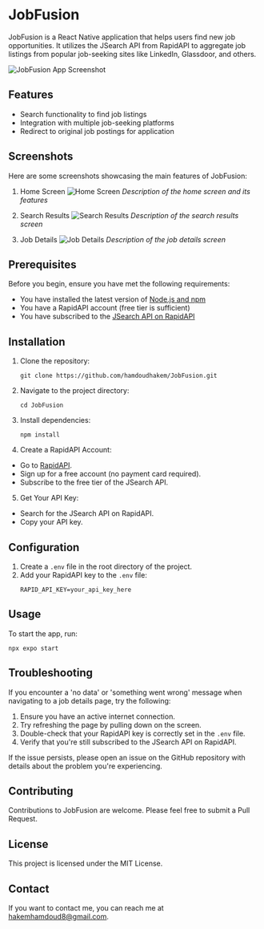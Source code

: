 # JobFusion

JobFusion is a React Native application that helps users find new job opportunities. It utilizes the JSearch API from RapidAPI to aggregate job listings from popular job-seeking sites like LinkedIn, Glassdoor, and others.

![JobFusion App Screenshot](path/to/screenshot1.png)

## Features

- Search functionality to find job listings
- Integration with multiple job-seeking platforms
- Redirect to original job postings for application

## Screenshots

Here are some screenshots showcasing the main features of JobFusion:

1. Home Screen
   ![Home Screen](path/to/home_screen.png)
   *Description of the home screen and its features*

2. Search Results
   ![Search Results](path/to/search_results.png)
   *Description of the search results screen*

3. Job Details
   ![Job Details](path/to/job_details.png)
   *Description of the job details screen*

## Prerequisites

Before you begin, ensure you have met the following requirements:
* You have installed the latest version of [Node.js and npm](https://nodejs.org/en/download/)
* You have a RapidAPI account (free tier is sufficient)
* You have subscribed to the [JSearch API on RapidAPI](https://rapidapi.com/letscrape-6bRBa3QguO5/api/jsearch)

## Installation

1. Clone the repository:
   ```
   git clone https://github.com/hamdoudhakem/JobFusion.git
   ```
2. Navigate to the project directory:
   ```
   cd JobFusion
   ```
3. Install dependencies:
   ```
   npm install
   ```
4. Create a RapidAPI Account:
* Go to [RapidAPI](https://rapidapi.com/).
* Sign up for a free account (no payment card required).
* Subscribe to the free tier of the JSearch API.

5. Get Your API Key:
* Search for the JSearch API on RapidAPI.
* Copy your API key.

## Configuration

1. Create a `.env` file in the root directory of the project.
2. Add your RapidAPI key to the `.env` file:
   ```
   RAPID_API_KEY=your_api_key_here
   ```

## Usage

To start the app, run:

```
npx expo start
```

## Troubleshooting

If you encounter a 'no data' or 'something went wrong' message when navigating to a job details page, try the following:

1. Ensure you have an active internet connection.
2. Try refreshing the page by pulling down on the screen.
3. Double-check that your RapidAPI key is correctly set in the `.env` file.
4. Verify that you're still subscribed to the JSearch API on RapidAPI.

If the issue persists, please open an issue on the GitHub repository with details about the problem you're experiencing.

## Contributing

Contributions to JobFusion are welcome. Please feel free to submit a Pull Request.

## License

This project is licensed under the MIT License.

## Contact

If you want to contact me, you can reach me at hakemhamdoud8@gmail.com.

